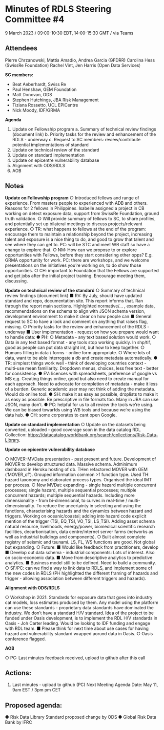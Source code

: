 # Minutes of RDLS Steering Committee #4

9 March 2023 / 09:00-10:30 EDT, 14:00-15:30 GMT / via Teams

## Attendees

Pierre Chrzanowski, Mattia Amadio, Andrea Garcia (GFDRR) 
Carolina Hess (SwissRe Foundation)
Rachel Vint, Jen Harris (Open Data Services)

**SC members:** 
-	Beat Aeberhardt, Swiss Re
-	Paul Henshaw, GEM Foundation
-	Matt Donovan, ODS
-	Stephen Hutchings, JBA Risk Management
-	Tiziana Rossetto, UCL EPICentre
-	Nick Moody, IDF/GRMA

**Agenda**
1.	Update on Fellowship program
a.	Summary of technical review findings (document link) 
b.	Priority tasks for the review and enhancement of the RDLS - underway
c.	Request to SC members: review/contribute potential implementations of standard
2.	Update on technical review of the standard
3.	Update on standard implementation
4.	Update on epicentre vulnerability database
5.	Alignment with ODS/RDLS
6.	AOB

## Notes

**Update on Fellowship program**
○	Introduced fellows and range of experience. From masters people to experienced with ADB and others. Reasons for 2 fellows in Philippines. Isabelle assigned a project in CB working on detect exposure data, support from SwissRe Foundation, ground truth validation. 
○	Will provide summary of fellows to SC, to share profiles, and potentially set up bilateral meetings to discuss projects/relevant experience.
○	TR: what happens to fellows at the end of the program: encourage them to maintain a relationship beyond the project, increasing talent and exposure is a nice thing to do, and good to grow that talent and see where they can get to. PC: will be STC and meet WB staff so have a change to explore that.
○	NM: How can we propose to or explore opportunities with Fellows, before they start considering other opps? E.g. GRMA opportunity for work. PC: there are workshops, and we welcome presentations on the initiatives you’re working on, to do show those opportunities.
○	CH: important to Foundation that the Fellows are supported and get jobs after the initial project training. Encourage meeting them, discussing.

**Update on technical review of the standard**
  ○	Summary of technical review findings (document link) 
■	RV: By July, should have updated standard and repo, documentation site. This report informs that. Ran through the report main sections. HIghlgihted normative/… , example data, recommendations on the schema to align with JSON schema version, development environment to make it clear on how people can 
■	General request to SC to have a look and comment on anything that raises flag, missing.
  ○	Priority tasks for the review and enhancement of the RDLS - underway
■	User implementation - request on how you prepare would want to handle data:
●	PH:
  ○	Metadata - any text based solution would work.
  ○	Data in any text based format - any tools stop working quickly. In shp/tif, good as people can put data straight int, but how to keep together.
  ○	Humans filling in data / forms - online form appropriate.
  ○	Where lots of data, want to be able interrogate a db and create metadata automatically.
●	TR: simplest things work well - think of developing countries context - multi-use mean familiarity. Dropdown menus, choices, less free text - better for consistency.
●	EV: licences with spreadsheets, preference of google vs MS e,g. Creating things online, good but also need to create manual for each approach. Need to advocate for completion of metadata - make it less of a burden. Generic academic user may not think of adding the metadata. Would do online tool.
●	SH: make it as easy as possible, droplists to make it as easy as possible. Be prescriptive in file formats too. Many in JBA can use JSON, many don’t. 
●	PC: helpful for us to all review the tools we’re using. We can be biased towarfds using WB tools and because we’re using the data hub.
●	CH: some corporates to cant open Google.

**Update on standard implementation**
○	Update on the datasets being converted, uploaded - good coverage soon in the data catalog RDL Collection: https://datacatalog.worldbank.org/search/collections/Risk-Data-Library.

**Update on epicentre vulnerability database**

○	MOVER-MVData presentation - past present and future. Development of MOVER to develop structured data. Massive schema. Adminimum dashboard in Heroku hosting of db. THen refactored MOVER with GEM (‘MOVER_cf’). Grouped information common >1 function type. Used TH hazard taxonomy and elaborated process types. Organised the ideal IMT per process.
○	Now MVDat: expanding - single hazard multiple concurrent processes; single hazard, multiple sequential processes; multiple concurrent hazards; multiple sequential hazards. Including more dimensionality - from bi-dimensional, to curves in real-time / multi-dimensionality. To reduce the uncertainty in selecting and using the functions, characterising hazards and the dynamics between hazard and triggers. Working on oceanic/coastal; adding into hazard code explicit mention of the trigger (TSI, EQ_TSI, VO_TSI, LS_TSI). Adding asset schema natural resource, livelihoods, energy/power, biomedical scientific research facilities, decarbonisation, data centre/internet server farms (networks as well as industrial buildings and components).
○	Built almost complete registry of seismic and tsunami. LS, FL, WS functions are good. Not global but expanding.
○	Future: 
    ■	Would like feedback from practitioners, develop
    ■	Develop out data schema - industrial components: Lots of interest. Also on socio-economic data.
    ■	Move from descriptive analytics to predictive analytics.
    ■	Business model still to be defined. Need to build a community.
○	SF/PC: can we find a way to link data to RDLS, and implement some of the new codes in RDLS (PH highlighted the different framing of hazards and trigger - allowing association between different triggers and hazards).

**Alignment with ODS/RDLS**

○	Workshop in 2021. Standards for exposure data that goes into industry cat models, loss estimates produced by them. Any model using the platform can use these standards - proprietary data standards have dominated the industry. We don’t have a standard H/V standard. Idea of the project to be funded under Oasis development, is to implement the RDL H/V standards in Oasis - Joh Carter leading. Would be looking to IDF funding and engage with RDL team.
    ■	Please think for next time about use cases for having hazard and vulnerability standard wrapped aorund data in Oasis.
○	Oasis conference flagged.

**AOB**

○	PC: Last minutes feedback received, upload to github after this call

## Actions:

1.	Last minutes - upload to github (PC)
Next Meeting Agenda
Date: May 11, 9am EST / 3pm pm CET

## Proposed agenda:

 
●	Risk Data Library Standard proposed change by ODS
●	Global Risk Data Bank by IFRC

